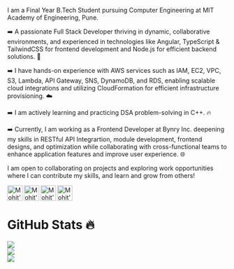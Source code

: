 I am a Final Year B.Tech Student pursuing Computer Engineering at MIT Academy of Engineering, Pune.

➡️ A passionate Full Stack Developer thriving in dynamic, collaborative environments, and experienced in technologies like Angular, TypeScript & TailwindCSS for frontend development and Node.js for efficient backend solutions. 🚀

➡️ I have hands-on experience with AWS services such as IAM, EC2, VPC, S3, Lambda, API Gateway, SNS, DynamoDB, and RDS, enabling scalable cloud integrations and utilizing CloudFormation for efficient infrastructure provisioning. ☁️

➡️ I am actively learning and practicing DSA problem-solving in C++. 🔥

➡️ Currently, I am working as a Frontend Developer at Bynry Inc. deepening my skills in RESTful API Integrartion, module development, frontend designs, and optimization while collaborating with cross-functional teams to enhance application features and improve user experience. 🌐

I am open to collaborating on projects and exploring work opportunities where I can contribute my skills, and learn and grow from others!

<a href="https://www.linkedin.com/in/mohitjaiswal28/">
  <img align="left" alt="Mohit's LinkdeIn" width="35px" src="https://img.icons8.com/color/2x/linkedin--v4.png" />
</a>

<a href="https://twitter.com/mohitjaiswal28_">
  <img align="left" alt="Mohit's Twitter" width="35px" src="https://freelogopng.com/images/all_img/1690643591twitter-x-logo-png.png" />
</a>

<a href="https://www.instagram.com/mohitjaiswal.28/">
  <img align="left" alt="Mohit's Instagram" width="35px" src="https://img.icons8.com/color/2x/instagram-new.png" />
</a>

<a href="https://mohitjaiswal.me/">
  <img align="left" alt="Mohit's Instagram" width="35px" src="https://img.icons8.com/?size=512&id=103413&format=png" />
</a>
<br>
<br>

# GitHub Stats 🔥
![](https://github-readme-stats.vercel.app/api?username=mohitjaiswal28&theme=dracula&hide_border=false&include_all_commits=true&count_private=false)<br/>
![](https://github-readme-streak-stats.herokuapp.com/?user=mohitjaiswal28&theme=dracula&hide_border=false)<br/>
![](https://github-readme-stats.vercel.app/api/top-langs/?username=mohitjaiswal28&theme=dracula&hide_border=false&include_all_commits=true&count_private=false&layout=compact)
